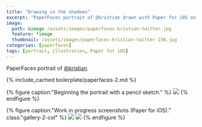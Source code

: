 ```yaml
---
title: "Drawing in the shadows"
excerpt: "PaperFaces portrait of @kristian drawn with Paper for iOS on an iPad."
image: 
  path: &image /assets/images/paperfaces-kristian-twitter.jpg 
  feature: *image
  thumbnail: /assets/images/paperfaces-kristian-twitter-150.jpg
categories: [paperfaces]
tags: [portrait, illustration, Paper for iOS]
---
```


PaperFaces portrait of [@kristian](https://twitter.com/kristian).

{% include_cached boilerplate/paperfaces-2.md %}

{% figure caption:"Beginning the portrait with a pencil sketch." %}
[![](/assets/images/paperfaces-kristian-process-1-750.jpg)](/assets/images/paperfaces-kristian-process-1-lg.jpg)
{% endfigure %}

{% figure caption:"Work in progress screenshots (Paper for iOS)." class:"gallery-2-col" %}
[![](/assets/images/paperfaces-kristian-process-2-600.jpg)](/assets/images/paperfaces-kristian-process-2-lg.jpg)
[![](/assets/images/paperfaces-kristian-process-3-600.jpg)](/assets/images/paperfaces-kristian-process-3-lg.jpg)
{% endfigure %}
